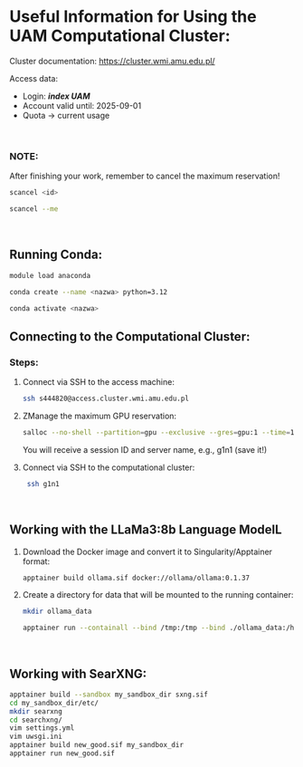 # Useful Information for Using the UAM Computational Cluster:

Cluster documentation: https://cluster.wmi.amu.edu.pl/

Access data:
- Login: ***index UAM***
- Account valid until: 2025-09-01
- Quota -> current usage

<br>

### NOTE:
After finishing your work, remember to cancel the maximum reservation!

``` bash
scancel <id>

scancel --me
```

<br>

## Running Conda:

``` bash
module load anaconda

conda create --name <nazwa> python=3.12

conda activate <nazwa> 
```

## Connecting to the Computational Cluster:

### Steps:
1. Connect via SSH to the access machine:
   
   ``` bash 
   ssh s444820@access.cluster.wmi.amu.edu.pl
   ```

2. ZManage the maximum GPU reservation:

    ``` bash
    salloc --no-shell --partition=gpu --exclusive --gres=gpu:1 --time=12:00:0
    ```
    You will receive a session ID and server name, e.g., g1n1 (save it!)

3. Connect via SSH to the computational cluster:
   
   ``` bash
    ssh g1n1
   ```

<br>

## Working with the LLaMa3:8b Language ModelL

1. Download the Docker image and convert it to Singularity/Apptainer format:
    ``` bash
    apptainer build ollama.sif docker://ollama/ollama:0.1.37
    ```

2. Create a directory for data that will be mounted to the running container:

    ``` bash
    mkdir ollama_data
    ```
   
    ``` bash
    apptainer run --containall --bind /tmp:/tmp --bind ./ollama_data:/home/s444820/ --nv ollama.sif
    ```

<br>


## Working with SearXNG:

``` bash
apptainer build --sandbox my_sandbox_dir sxng.sif
cd my_sandbox_dir/etc/
mkdir searxng
cd searchxng/
vim settings.yml
vim uwsgi.ini
apptainer build new_good.sif my_sandbox_dir
apptainer run new_good.sif
```